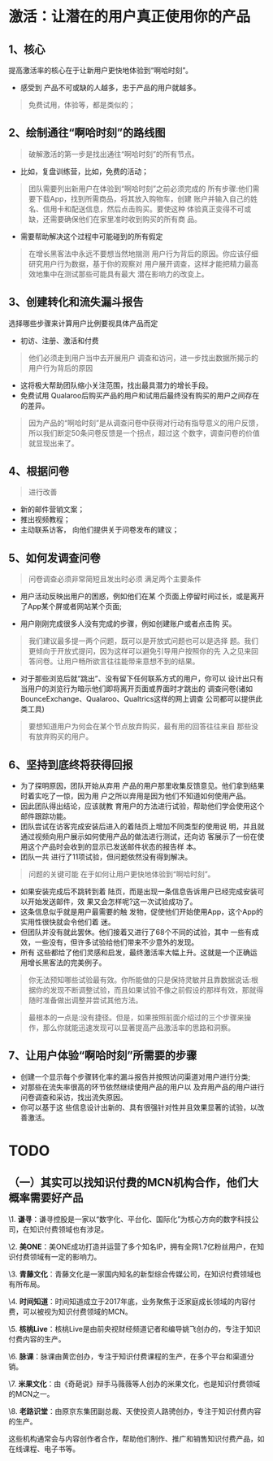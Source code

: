 # 激活：让潜在的用户真正使用你的产品

## 1、核心

提高激活率的核心在于让新用户更快地体验到“啊哈时刻”。

- 感受到 产品不可或缺的人越多，忠于产品的用户就越多。

> 免费试用，体验等，都是类似的；

## 2、绘制通往“啊哈时刻”的路线图

> 破解激活的第一步是找出通往“啊哈时刻”的所有节点。

- 比如，复盘训练营，比如，免费的活动；

> 团队需要列出新用户在体验到“啊哈时刻”之前必须完成的 所有步骤:他们需要下载App，找到所需商品，将其放入购物车，创建 账户并输入自己的姓名、信用卡和配送信息，然后点击购买。要使这种 体验真正变得不可或缺，还需要确保他们在家里准时收到购买的所有商 品。

- 需要帮助解决这个过程中可能碰到的所有假定

> 在增长黑客法中永远不要想当然地揣测 用户行为背后的原因。你应该仔细研究用户行为数据，基于你的观察对 用户展开调查，这样才能把精力最高效地集中在测试那些可能具有最大 潜在影响力的改变上。

## 3、创建转化和流失漏斗报告

选择哪些步骤来计算用户比例要视具体产品而定

- 初访、注册、激活和付费

> 他们必须走到用户当中去开展用户
> 调查和访问，进一步找出数据所揭示的用户行为背后的原因

- 这将极大帮助团队缩小关注范围，找出最具潜力的增长手段。
- 免费试用 Qualaroo后购买产品的用户和试用后最终没有购买的用户之间存在的差异。

> 因为产品的“啊哈时刻”是从调查问卷中获得对行动有指导意义的用户反馈，所以我们断定50条问卷反馈是一个拐点，超过这 个数字，调查问卷的价值就显现出来了。
> 

## 4、根据问卷
> 进行改善

- 新的邮件营销文案；
- 推出视频教程；
- 主动联系访客， 向他们提供关于问卷发布的建议；



## 5、如何发调查问卷

> 问卷调查必须非常简短且发出时必须 满足两个主要条件

- 用户活动反映出用户的困惑，例如他们在某 个页面上停留时间过长，或是离开了App某个屏或者网站某个页面;

- 用户刚刚完成很多人没有完成的步骤，例如创建账户或者点击购 买。

> 我们建议最多提一两个问题，既可以是开放式问题也可以是选择 题。我们更倾向于开放式提问，因为这样可以避免引导用户按照你的先 入之见来回答问卷。让用户畅所欲言往往能带来意想不到的结果。

- 对于那些浏览后就“跳出”、没有留下任何联系方式的用户，你可以 设计出只有当用户的浏览行为暗示他们即将离开页面或界面时才跳出的 调查问卷(诸如BounceExchange、Qualaroo、Qualtrics这样的网上调查 公司都可以提供此类工具)

> 要想知道用户为何会在某个节点放弃购买，最有用的回答往往来自 那些没有放弃购买的用户。



## 6、坚持到底终将获得回报

- 为了探明原因，团队开始从弃用 产品的用户那里收集反馈意见。他们拿到结果时着实吃了一惊，因为用 户之所以弃用是因为他们不知道如何使用产品。
- 因此团队得出结论，应该就教 育用户的方法进行试验，帮助他们学会使用这个邮件跟踪功能。
- 团队尝试在访客完成安装后进入的着陆页上增加不同类型的使用说 明，并且就通过视频向用户展示如何使用产品的做法进行测试，还向访 客展示了一份在使用这个产品时会收到的显示已发送邮件状态的报告样 本。
- 团队一共 进行了11项试验，但问题依然没有得到解决。

> 问题的关键可能 在于如何让用户更快地体验到“啊哈时刻”。

- 如果安装完成后不跳转到着 陆页，而是出现一条信息告诉用户已经完成安装可以开始发送邮件，效 果又会怎样呢?这一次试验成功了。
- 这条信息似乎就是用户最需要的触 发物，促使他们开始使用App，这个App的实用性很快就会令他们着 迷。
- 但团队并没有就此罢休。他们接着又进行了68个不同的试验，其中 一些有成效，一些没有，但许多试验给他们带来不少意外的发现。
- 所有 这些都给了他们灵感和启发，最终激活率大幅上升。这就是一个正确运 用增长黑客法的完美例子。

> 你无法预知哪些试验最有效。你所能做的只是保持灵敏并且靠数据说话:根据你的发现不断调整试验，而且如果试验不像之前假设的那样有效，那就得随时准备做出调整并尝试其他方法。



>最根本的一点是:没有捷径。但是，如果按照前面介绍过的三个步骤来操作，那么你就能迅速发现可以显著提高产品激活率的思路和洞察。



## 7、让用户体验“啊哈时刻”所需要的步骤

- 创建一个显示每个步骤转化率的漏斗报告并按照访问渠道对用户进行分类;
- 对那些在流失率很高的环节依然继续使用产品的用户以 及弃用产品的用户进行问卷调查和采访，找出流失原因。
- 你可以基于这 些信息设计出新的、具有很强针对性并且效果显著的试验，以改善激活。






# TODO

## （一）其实可以找知识付费的MCN机构合作，他们大概率需要好产品

\1. **谦寻**：谦寻控股是一家以“数字化、平台化、国际化”为核心方向的数字科技公司，在知识付费领域也有涉足。

\2. **美ONE**：美ONE成功打造并运营了多个知名IP，拥有全网1.7亿粉丝用户，在知识付费领域有一定的影响力。

\3. **青藤文化**：青藤文化是一家国内知名的新型综合传媒公司，在知识付费领域也有所布局。

\4. **时间知道**：时间知道成立于2017年底，业务聚焦于泛家庭成长领域的内容付费，可以被视为知识付费领域的MCN。

\5. **核桃Live**：核桃Live是由前央视财经频道记者和编导姚飞创办的，专注于知识付费内容的生产。

\6. **脉课**：脉课由黄峦创办，专注于知识付费课程的生产，在多个平台和渠道分销。

\7. **米果文化**：由《奇葩说》辩手马薇薇等人创办的米果文化，也是知识付费领域的MCN之一。

\8. **老路识堂**：由原京东集团副总裁、天使投资人路骋创办，专注于知识付费内容的生产。

这些机构通常会与内容创作者合作，帮助他们制作、推广和销售知识付费产品，如在线课程、电子书等。
